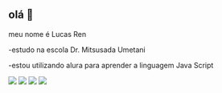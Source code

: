 ## olá 👋

meu nome é Lucas Ren

-estudo na escola Dr. Mitsusada Umetani


-estou utilizando alura para aprender a linguagem Java Script


![](https://media.tenor.com/TpH8Yp2QsBQAAAAi/one-piece-monkey-d-luffy.gif)
![](https://media1.tenor.com/m/5Gunt7mnOzAAAAAC/chopper-dance-one-piece.gif)
![](https://media1.tenor.com/m/H4IRhFj2vToAAAAd/bon-clay-one-piece.gif)
![](https://media1.tenor.com/m/TPC6oC3-kIMAAAAC/dancing-brazilian-meme.gif)
